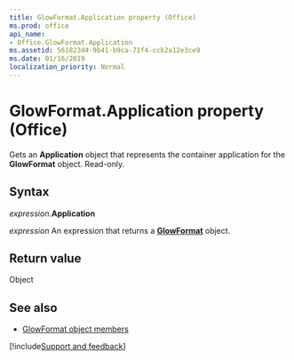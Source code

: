 ```yaml
---
title: GlowFormat.Application property (Office)
ms.prod: office
api_name:
- Office.GlowFormat.Application
ms.assetid: 561823d4-9b41-b9ca-71f4-ccb2a12e3ce9
ms.date: 01/16/2019
localization_priority: Normal
---
```



# GlowFormat.Application property (Office)

Gets an **Application** object that represents the container application for the **GlowFormat** object. Read-only.


## Syntax

_expression_.**Application**

_expression_ An expression that returns a **[GlowFormat](Office.GlowFormat.md)** object.


## Return value

Object


## See also

- [GlowFormat object members](overview/library-reference/glowformat-members-office.md)

[!include[Support and feedback](~/includes/feedback-boilerplate.md)]